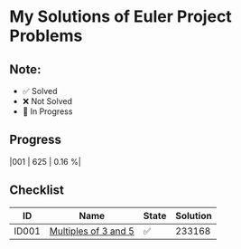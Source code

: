 # My Solutions of Euler Project Problems

## Note:
- :white_check_mark: Solved
- :x: Not Solved
- :large_blue_circle: In Progress

## Progress
|001 | 625 | 0.16 %|

## Checklist

|ID|Name|State|Solution|
|--|----|-----|--------|
|ID001|[Multiples of 3 and 5](p1-100/ID001/)| :white_check_mark: | 233168
